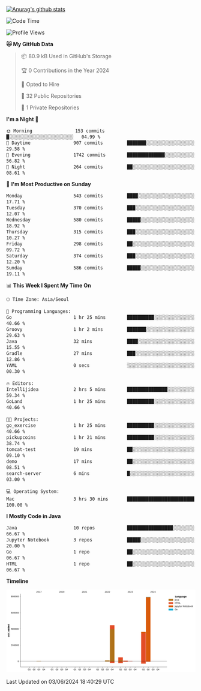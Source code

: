 [![Anurag's github stats](https://github-readme-stats.vercel.app/api?username=hajubal)](https://github.com/anuraghazra/github-readme-stats)

<!--START_SECTION:waka-->
![Code Time](http://img.shields.io/badge/Code%20Time-17%20hrs%201%20min-blue)

![Profile Views](http://img.shields.io/badge/Profile%20Views-0-blue)

**🐱 My GitHub Data** 

> 📦 80.9 kB Used in GitHub's Storage 
 > 
> 🏆 0 Contributions in the Year 2024
 > 
> 💼 Opted to Hire
 > 
> 📜 32 Public Repositories 
 > 
> 🔑 1 Private Repositories 
 > 
**I'm a Night 🦉** 

```text
🌞 Morning                153 commits         █░░░░░░░░░░░░░░░░░░░░░░░░   04.99 % 
🌆 Daytime                907 commits         ███████░░░░░░░░░░░░░░░░░░   29.58 % 
🌃 Evening                1742 commits        ██████████████░░░░░░░░░░░   56.82 % 
🌙 Night                  264 commits         ██░░░░░░░░░░░░░░░░░░░░░░░   08.61 % 
```
📅 **I'm Most Productive on Sunday** 

```text
Monday                   543 commits         ████░░░░░░░░░░░░░░░░░░░░░   17.71 % 
Tuesday                  370 commits         ███░░░░░░░░░░░░░░░░░░░░░░   12.07 % 
Wednesday                580 commits         █████░░░░░░░░░░░░░░░░░░░░   18.92 % 
Thursday                 315 commits         ███░░░░░░░░░░░░░░░░░░░░░░   10.27 % 
Friday                   298 commits         ██░░░░░░░░░░░░░░░░░░░░░░░   09.72 % 
Saturday                 374 commits         ███░░░░░░░░░░░░░░░░░░░░░░   12.20 % 
Sunday                   586 commits         █████░░░░░░░░░░░░░░░░░░░░   19.11 % 
```


📊 **This Week I Spent My Time On** 

```text
🕑︎ Time Zone: Asia/Seoul

💬 Programming Languages: 
Go                       1 hr 25 mins        ██████████░░░░░░░░░░░░░░░   40.66 % 
Groovy                   1 hr 2 mins         ███████░░░░░░░░░░░░░░░░░░   29.63 % 
Java                     32 mins             ████░░░░░░░░░░░░░░░░░░░░░   15.55 % 
Gradle                   27 mins             ███░░░░░░░░░░░░░░░░░░░░░░   12.86 % 
YAML                     0 secs              ░░░░░░░░░░░░░░░░░░░░░░░░░   00.30 % 

🔥 Editors: 
Intellijidea             2 hrs 5 mins        ███████████████░░░░░░░░░░   59.34 % 
GoLand                   1 hr 25 mins        ██████████░░░░░░░░░░░░░░░   40.66 % 

🐱‍💻 Projects: 
go_exercise              1 hr 25 mins        ██████████░░░░░░░░░░░░░░░   40.66 % 
pickupcoins              1 hr 21 mins        ██████████░░░░░░░░░░░░░░░   38.74 % 
tomcat-test              19 mins             ██░░░░░░░░░░░░░░░░░░░░░░░   09.10 % 
demo                     17 mins             ██░░░░░░░░░░░░░░░░░░░░░░░   08.51 % 
search-server            6 mins              █░░░░░░░░░░░░░░░░░░░░░░░░   03.00 % 

💻 Operating System: 
Mac                      3 hrs 30 mins       █████████████████████████   100.00 % 
```

**I Mostly Code in Java** 

```text
Java                     10 repos            █████████████████░░░░░░░░   66.67 % 
Jupyter Notebook         3 repos             █████░░░░░░░░░░░░░░░░░░░░   20.00 % 
Go                       1 repo              ██░░░░░░░░░░░░░░░░░░░░░░░   06.67 % 
HTML                     1 repo              ██░░░░░░░░░░░░░░░░░░░░░░░   06.67 % 
```



**Timeline**

![Lines of Code chart](https://raw.githubusercontent.com/hajubal/hajubal/main/assets/bar_graph.png)


 Last Updated on 03/06/2024 18:40:29 UTC
<!--END_SECTION:waka-->